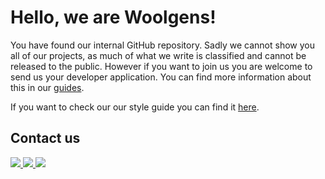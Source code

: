 # Hello, we are Woolgens!

You have found our internal GitHub repository. Sadly we cannot show you all of our projects, as much of what we write is classified and cannot be released to the public. However if you want to join us you are welcome to send us your developer application. You can find more information about this in our [guides](https://github.com/woolgens-network/guides/tree/master/application).

If you want to check our our style guide you can find it [here](https://github.com/woolgens-network/guides).

## Contact us
<p>
  <a target="_blank" href="https://woolgens.net">
    <img src="https://img.shields.io/badge/Website-woolgens.net-red?style=for-the-badge">
  </a>
  <a target="_blank" href="https://discord.gg/NyQh8B6G7n">
    <img src="https://img.shields.io/badge/Discord-woolgens-blue?style=for-the-badge&logo=Discord">
  </a>
  <a target="_blank" href="https://github.com/woolgens-network">
    <img src="https://img.shields.io/badge/Github-woolgens_network-lightgray?style=for-the-badge&logo=github">
  </a>
</p>
